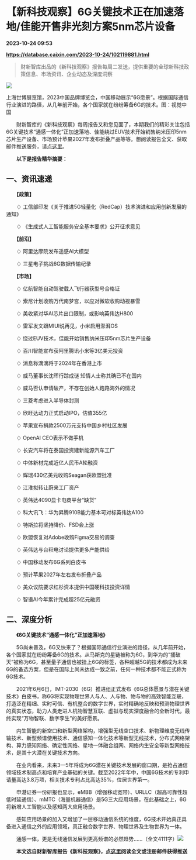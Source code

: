 # 【新科技观察】6G关键技术正在加速落地/佳能开售非光刻方案5nm芯片设备

**2023-10-24 09:53**

**https://database.caixin.com/2023-10-24/102119881.html**

> 财新智库出品的《新科技观察》报告每周二发送，提供重要的全球新科技政策信息、市场资讯、企业动态及深度洞察

  

![](https://img.caixin.com/2023-10-24/169814048879028_840_560.jpg)

上海世博展览馆，2023中国品牌博览会，中国移动展示“6G愿景”。根据国际通信行业演进的路径，从几年前开始，各个国家就在纷纷筹备6G的技术。图：视觉中国

  

　　财新智库的《新科技观察》每周报告又和您见面了，本期我们的精彩关注包括6G关键技术“通感一体化”正加速落地、佳能绕过EUV技术开始销售纳米压印5nm芯片生产设备、市场预计苹果2027年发布折叠产品等等。想阅读报告全文、获取邮件推送服务，请点[这里](https://cchuodong.caixin.com/market/new_tech/subscribe.html)。

　　**以下是报告精华摘要：**

一、资讯速递
------

　　**【政策】**

　　♢ 工信部印发《关于推进5G轻量化（RedCap）技术演进和应用创新发展的通知》

　　♢ 《生成式人工智能服务安全基本要求》公开征求意见

　　**【前沿】**

　　♢ 阿里达摩院发布遥感AI大模型

　　♢ 三星电子挑战6G数据传输纪录

　　**【市场】**

　　♢ 亿航智能自动驾驶载人飞行器获型号合格证

　　♢ 索尼计划收购万代南梦宫，以应对微软收购动视暴雪

　　♢ 美收紧对华AI芯片出口限制，或影响英伟达H800

　　♢ 雷军发文跟MIUI说再见，小米启用澎湃OS

　　♢ 绕过EUV技术，佳能开始销售纳米压印5nm芯片生产设备

　　♢ 百川智能宣布获阿里腾讯小米等3亿美元投资

　　♢ 消息称滴滴将于2024年在香港上市

　　♢ 威马董事长沈晖行踪成谜 知情人士称其确已不在国内

　　♢ 威马否认申请破产，不存在创始人跑路海外的情况

　　♢ 三菱考虑进入半导体封测

　　♢ 欣旺达动力正式启动IPO，估值355亿

　　♢ 苹果宣布捐款2500万元支持中国乡村社区发展

　　♢ OpenAI CEO表示不做手机

　　♢ 长安汽车将在泰国投资建新能源汽车工厂

　　♢ 中体新材完成近亿人民币A轮融资

　　♢ 辉瑞430亿美元收购Seagan获欧盟批准

　　♢ 江淮拟转让蔚来工厂资产

　　♢ 英伟达4090显卡电商平台“缺货”

　　♢ 科大讯飞：华为昇腾910B能力基本可对标英伟达A100

　　♢ 特斯拉将坚持降价、FSD会上涨

　　♢ 欧盟恢复对Adobe收购Figma交易的调查

　　♢ 英伟达与台积电讨论提供更多产能供给

　　♢ 中国移动发布6G系列白皮书

　　♢ 预计苹果2027年左右发布折叠产品

　　♢ 美众议院要求红杉资本提供中国硬科技投资详情

　　♢ 智谱AI今年累计完成超25亿元融资

二、深度分析
------

　　**《6G关键技术“通感一体化”正加速落地》**

　　5G尚未普及，6G又快来了？根据国际通信行业演进的路径，从几年前开始，各个国家就在纷纷筹备6G的技术。从马斯克的星链被称为6G，到华为的“捅破天”被称为6G，甚至量子通信也被挂上6G的标签，各种超越5G的技术都成为未来6G的备选方案，但是在国际上尚未达成一致之前，任何一种技术都不能正式称为6G技术。

　　2021年6月6日，IMT-2030（6G）推进组正式发布《6G总体愿景与潜在关键技术》白皮书，称6G将实现物理世界人与人、人与物、物与物的高效智能互联，打造泛在精细、实时可信、有机整合的数字世界，实时精确地反映和预测物理世界的真实状态，助力人类走进人机物智慧互联、虚拟与现实深度融合的全新时代，最终实现“万物智联、数字孪生”的美好愿景。

　　内生智能的新空口和新型网络架构，增强型无线空口技术、新物理维度无线传输技术、新型频谱使用技术、通信感知一体化技术等新型无线技术，分布式网络架构、算力感知网络、确定性网络、星地一体融合组网、网络内生安全等新型网络技术，是其十大潜在关键技术方向。

　　在业内看来，未来3—5年将成为6G潜在关键技术发展的窗口期，是抢占通信领域技术制高点和培育产业基础的关键。截至2022年年中，中国6G技术的专利申请量高达3.8万项，相关技术专利占比高达35%，位居世界第一。

　　申港证券一份研报也显示，eMBB（增强移动宽带）、URLLC（超高可靠性超低时延通信）、mMTC（海量机器通信）是5G三大应用场景，在此基础之上，6G将新增人工智能以及感知两大应用场景。

　　感知应用场景的加入又增加了一层移动通信系统的维度，6G技术开始真正具备进入通信之外的应用领域，真正融合数字世界、物理世界及生物世界为一体。

　　通感一体，更是无线通信发展到更高频谱的必然趋势……（全文4111字）[![](https://www.caixin.com/favicon.ico)](https://database.caixin.com/2023-10-24/102119881.html "【新科技观察】6G关键技术正在加速落地/佳能开售非光刻方案5nm芯片设备")

　　**本文选自财新智库报告《新科技观察》，点[这里](https://other.caixin.com/new_tech/)阅读全文或注册邮件获得推送**